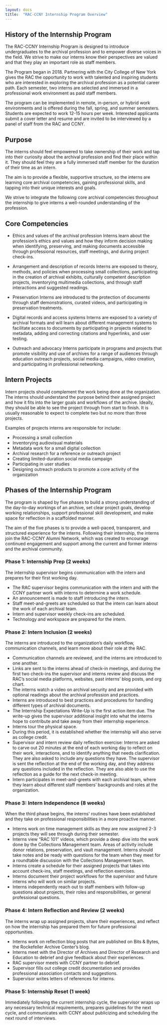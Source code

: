 ```yaml
---
layout: docs
title:  "RAC-CCNY Internship Program Overview"
---
```

## History of the Internship Program 

The RAC-CCNY Internship Program is designed to introduce undergraduates to the archival profession and to empower diverse voices in the field. We strive to make our interns know their perspectives are valued and that they play an important role as staff members. 

The Program began in 2018. Partnering with the City College of New York gives the RAC the opportunity to work with talented and inspiring students who are interested in exploring the archival profession as a potential career path. Each semester, two interns are selected and immersed in a professional work environment as paid staff members. 

The program can be implemented in remote, in-person, or hybrid work environments and is offered during the fall, spring, and summer semesters. Students are expected to work 12-15 hours per week. Interested applicants submit a cover letter and resume and are invited to be interviewed by a panel of staff from the RAC and CCNY.

## Purpose

The interns should feel empowered to take ownership of their work and tap into their curiosity about the archival profession and find their place within it. They should feel they are a fully immersed staff member for the duration of their time as an intern.

The aim is to provide a flexible, supportive structure, so the interns are learning core archival competencies, gaining professional skills, and tapping into their unique interests and goals. 

We strive to integrate the following core archival competencies throughout the internship to give interns a well-rounded understanding of the profession. 

## Core Competencies

*	Ethics and values of the archival profession 
Interns learn about the profession’s ethics and values and how they inform decision making when identifying, preserving, and making documents accessible through professional resources, staff meetings, and during project check-ins.

*	Arrangement and description of records
Interns are exposed to theory, methods, and policies when processing small collections, participating in the creation of archival exhibits, culturally competent description projects, inventorying multimedia collections, and through staff interactions and suggested readings.

*	Preservation
Interns are introduced to the protection of documents through staff demonstrations, curated videos, and participating in preservation treatments. 

*	Digital records and access systems
Interns are exposed to a variety of archival formats and will learn about different management systems to facilitate access to documents by participating in projects related to metadata, adding and correcting citations and hyperlinks, and user testing. 

*	Outreach and advocacy
Interns participate in programs and projects that promote visibility and use of archives for a range of audiences through education outreach projects, social media campaigns, video creation, and participating in professional networking. 

## Intern Projects

Intern projects should complement the work being done at the organization. The interns should understand the purpose behind their assigned project and how it fits into the larger goals and workflows of the archive. Ideally, they should be able to see the project through from start to finish. It is usually reasonable to expect to complete two but no more than three projects. 

Examples of projects interns are responsible for include:
*	Processing a small collection
*	Inventorying audiovisual materials
*	Metadata work for a small digital collection
*	Archival research for a reference or outreach project
*	Creating limited-duration social media campaign
*	Participating in user studies
*	Designing outreach products to promote a core activity of the organization

## Phases of the Internship Program

The program is shaped by five phases to build a strong understanding of the day-to-day workings of an archive, set clear project goals, develop working relationships, support professional skill development, and make space for reflection in a scaffolded manner.

The aim of the five phases is to provide a well-paced, transparent, and structured experience for the interns.  Following their internship, the interns join the RAC-CCNY Alumni Network, which was created to encourage continued engagement and support among the current and former interns and the archival community.

### Phase 1: Internship Prep (2 weeks)

The internship supervisor begins communication with the intern and prepares for their first working day.

*	The RAC supervisor begins communication with the intern and with the CCNY partner work with interns to determine a work schedule.
*	An announcement is made to staff introducing the intern.
*	Staff meet-and-greets are scheduled so that the intern can learn about the work of each archival team.
*	Intern and supervisor weekly check-ins are scheduled.
*	Technology and workspace are prepared for the intern.

### Phase 2: Intern Inclusion (2 weeks)

The interns are introduced to the organization’s daily workflow, communication channels, and learn more about their role at the RAC.

*	Communication channels are reviewed, and the interns are introduced to one another. 
*	Links are sent to the interns ahead of check-in meetings, and during the first two check-ins the supervisor and interns review and discuss the RAC’s social media platforms, websites, past interns’ blog posts, and org chart.
*	The interns watch a video on archival security and are provided with optional readings about the archival profession and practices. 
*	Interns are introduced to best practices and procedures for handling different types of archival documents.
*	The Internship Expectations Write-Up is the first action item due. The write-up gives the supervisor additional insight into what the interns hope to contribute and take away from their internship experience. 
*	Interns tour the physical space.
*	During this period, it is established whether the internship will also serve as college credit.
*	Supervisor and intern review daily reflection exercise: Interns are asked to carve out 20 minutes at the end of each working day to reflect on their work, interactions, and to identify anything that needs clarification. They are also asked to include any questions they have. The supervisor is sent the reflection at the end of the working day, and they address any questions included in the reflection. They are also able to use the reflection as a guide for the next check-in meeting. 
*	Intern participates in meet-and-greets with each archival team, where they learn about different staff members’ backgrounds and roles at the organization. 


### Phase 3: Intern Independence (8 weeks)

When the third phase begins, the interns' routines have been established and they take on professional responsibilities in a more proactive manner.
*	Interns work on time management skills as they are now assigned 2-3 projects they will see through during their semester.
* Interns view “RAC 101” videos, which provide a deep dive into the work done by the Collections Management team. Areas of activity include donor relations, preservation, and vault management. Interns should take notes and be ready with questions for the team when they meet for a roundtable discussion with the Collections Management team.
*	Interns create a schedule for their assigned projects that takes into account check-ins, staff meetings, and reflection exercises.
*	Interns document their project workflows for the supervisor and future interns who will work on similar projects.
*	Interns independently reach out to staff members with follow-up questions about projects, their roles and responsibilities, or general professional questions. 


### Phase 4: Intern Reflection and Review (2 weeks)

The interns wrap up assigned projects, share their experiences, and reflect on how the internship has prepared them for future professional opportunities.
*	Interns work on reflection blog posts that are published on Bits & Bytes, the Rockefeller Archive Center’s blog. 
*	Interns meet with the Director of Archives and Director of Research and Education to debrief and give feedback about their experiences.
*	RAC supervisor meets with CCNY partner to debrief. 
*	Supervisor fills out college credit documentation and provides professional association contacts and suggestions. 
*	Supervisor writes letters of references for interns.


### Phase 5: Internship Reset (1 week)
Immediately following the current internship cycle, the supervisor wraps up any necessary technical requirements, prepares guidelines for the next cycle, and communicates with CCNY about publicizing and scheduling the next round of interviews.  


